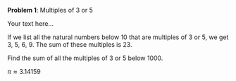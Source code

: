 **Problem 1**: Multiples of 3 or 5

<div class="boxBorder">
Your text here...
</div>

If we list all the natural numbers below 10 that are multiples of 3 or 5, we get 3, 5, 6, 9. The sum of these multiples is 23. 

Find the sum of all the multiples of 3 or 5 below 1000.

 $\pi \approx 3.14159$
